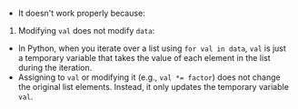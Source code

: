 - It doesn't work properly because:
1. Modifying ```val``` does not modify ```data```:
- In Python, when you iterate over a list using ```for val in data```, ```val``` is just a temporary variable that takes the value of each element in the list during the iteration.
- Assigning to ```val``` or modifying it (e.g., ```val *= factor```) does not change the original list elements. Instead, it only updates the temporary variable ```val```.
